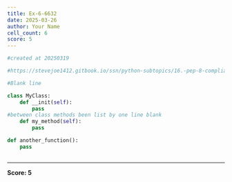 ```yaml
---
title: Ex-6-6632
date: 2025-03-26
author: Your Name
cell_count: 6
score: 5
---
```


```python
#created at 20250319
```


```python
#https://stevejoe1412.gitbook.io/ssn/python-subtopics/16.-pep-8-compliance
```


```python
#Blank line
```


```python
class MyClass:
    def __init(self):
        pass
#between class methods been list by one line blank
    def my_method(self):
        pass

```


```python
def another_function():
    pass
```


```python

```


---
**Score: 5**